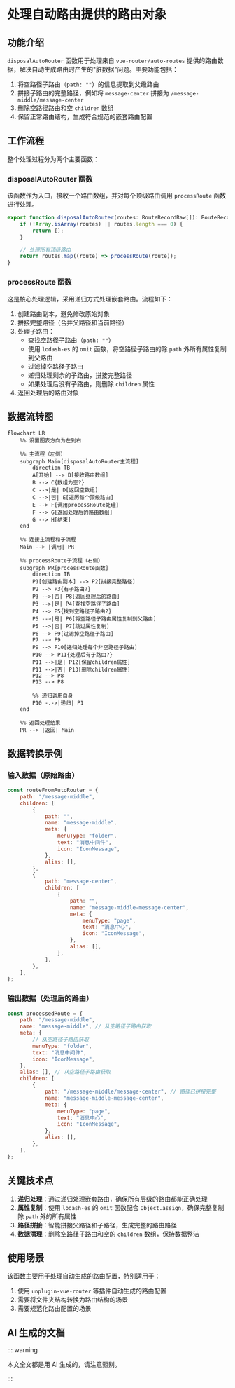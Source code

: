 # 处理自动路由提供的路由对象

## 功能介绍

`disposalAutoRouter` 函数用于处理来自 `vue-router/auto-routes` 提供的路由数据，解决自动生成路由时产生的"脏数据"问题。主要功能包括：

1. 将空路径子路由（`path: ""`）的信息提取到父级路由
2. 拼接子路由的完整路径，例如将 `message-center` 拼接为 `/message-middle/message-center`
3. 删除空路径路由和空 `children` 数组
4. 保留正常路由结构，生成符合规范的嵌套路由配置

## 工作流程

整个处理过程分为两个主要函数：

### disposalAutoRouter 函数

该函数作为入口，接收一个路由数组，并对每个顶级路由调用 `processRoute` 函数进行处理。

```typescript
export function disposalAutoRouter(routes: RouteRecordRaw[]): RouteRecordRaw[] {
	if (!Array.isArray(routes) || routes.length === 0) {
		return [];
	}

	// 处理所有顶级路由
	return routes.map((route) => processRoute(route));
}
```

### processRoute 函数

这是核心处理逻辑，采用递归方式处理嵌套路由。流程如下：

1. 创建路由副本，避免修改原始对象
2. 拼接完整路径（合并父路径和当前路径）
3. 处理子路由：
   - 查找空路径子路由（`path: ""`）
   - 使用 `lodash-es` 的 `omit` 函数，将空路径子路由的除 `path` 外所有属性复制到父路由
   - 过滤掉空路径子路由
   - 递归处理剩余的子路由，拼接完整路径
   - 如果处理后没有子路由，则删除 `children` 属性
4. 返回处理后的路由对象

## 数据流转图

```mermaid
flowchart LR
    %% 设置图表方向为左到右

    %% 主流程（左侧）
    subgraph Main[disposalAutoRouter主流程]
        direction TB
        A[开始] --> B[接收路由数组]
        B --> C{数组为空?}
        C -->|是| D[返回空数组]
        C -->|否| E[遍历每个顶级路由]
        E --> F[调用processRoute处理]
        F --> G[返回处理后的路由数组]
        G --> H[结束]
    end

    %% 连接主流程和子流程
    Main --> |调用| PR

    %% processRoute子流程（右侧）
    subgraph PR[processRoute函数]
        direction TB
        P1[创建路由副本] --> P2[拼接完整路径]
        P2 --> P3{有子路由?}
        P3 -->|否| P8[返回处理后的路由]
        P3 -->|是| P4[查找空路径子路由]
        P4 --> P5{找到空路径子路由?}
        P5 -->|是| P6[将空路径子路由属性复制到父路由]
        P5 -->|否| P7[跳过属性复制]
        P6 --> P9[过滤掉空路径子路由]
        P7 --> P9
        P9 --> P10[递归处理每个非空路径子路由]
        P10 --> P11{处理后有子路由?}
        P11 -->|是| P12[保留children属性]
        P11 -->|否| P13[删除children属性]
        P12 --> P8
        P13 --> P8

        %% 递归调用自身
        P10 -.->|递归| P1
    end

    %% 返回处理结果
    PR --> |返回| Main
```

## 数据转换示例

### 输入数据（原始路由）

```js
const routeFromAutoRouter = {
	path: "/message-middle",
	children: [
		{
			path: "",
			name: "message-middle",
			meta: {
				menuType: "folder",
				text: "消息中间件",
				icon: "IconMessage",
			},
			alias: [],
		},
		{
			path: "message-center",
			children: [
				{
					path: "",
					name: "message-middle-message-center",
					meta: {
						menuType: "page",
						text: "消息中心",
						icon: "IconMessage",
					},
					alias: [],
				},
			],
		},
	],
};
```

### 输出数据（处理后的路由）

```js
const processedRoute = {
	path: "/message-middle",
	name: "message-middle", // 从空路径子路由获取
	meta: {
		// 从空路径子路由获取
		menuType: "folder",
		text: "消息中间件",
		icon: "IconMessage",
	},
	alias: [], // 从空路径子路由获取
	children: [
		{
			path: "/message-middle/message-center", // 路径已拼接完整
			name: "message-middle-message-center",
			meta: {
				menuType: "page",
				text: "消息中心",
				icon: "IconMessage",
			},
			alias: [],
		},
	],
};
```

## 关键技术点

1. **递归处理**：通过递归处理嵌套路由，确保所有层级的路由都能正确处理
2. **属性复制**：使用 `lodash-es` 的 `omit` 函数配合 `Object.assign`，确保完整复制除 `path` 外的所有属性
3. **路径拼接**：智能拼接父路径和子路径，生成完整的路由路径
4. **数据清理**：删除空路径子路由和空的 `children` 数组，保持数据整洁

## 使用场景

该函数主要用于处理自动生成的路由配置，特别适用于：

1. 使用 `unplugin-vue-router` 等插件自动生成的路由配置
2. 需要将文件夹结构转换为路由结构的场景
3. 需要规范化路由配置的场景

## AI 生成的文档

::: warning

本文全文都是用 AI 生成的，请注意甄别。

:::
